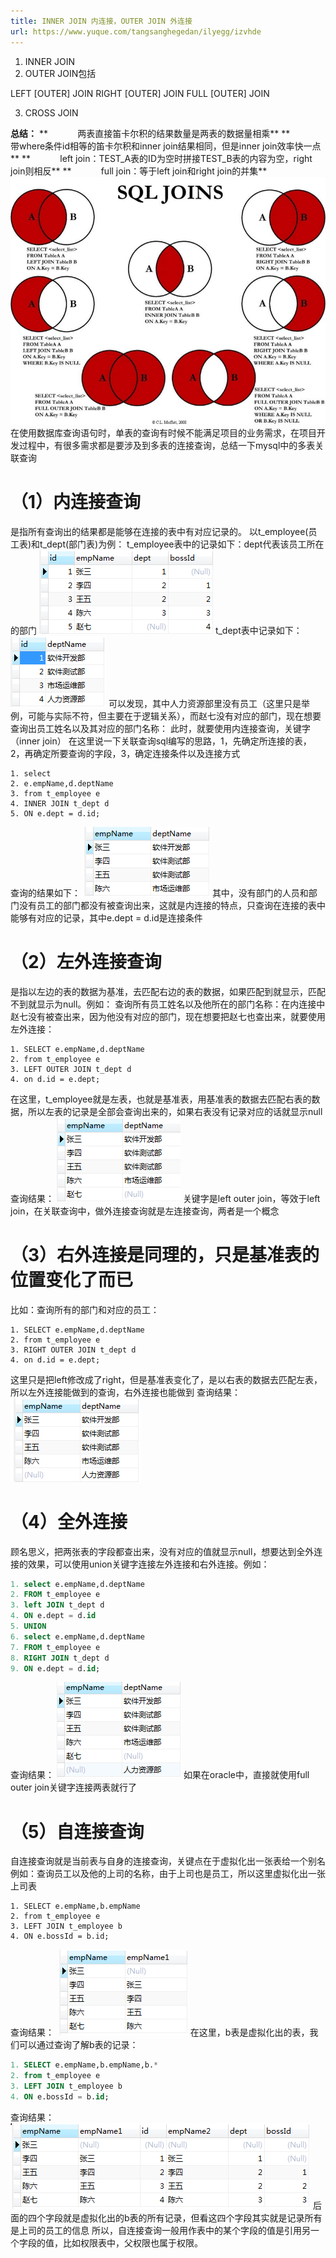 ```yaml
---
title: INNER JOIN 内连接，OUTER JOIN 外连接
url: https://www.yuque.com/tangsanghegedan/ilyegg/izvhde
---
```


1. INNER JOIN
2. OUTER JOIN包括

LEFT \[OUTER] JOIN
RIGHT \[OUTER] JOIN
FULL \[OUTER] JOIN 

3. CROSS JOIN

**总结：**
**            两表直接笛卡尔积的结果数量是两表的数据量相乘**
**            带where条件id相等的笛卡尔积和inner join结果相同，但是inner join效率快一点**
**            left join：TEST\_A表的ID为空时拼接TEST\_B表的内容为空，right join则相反**
**            full join：等于left join和right join的并集**
**![image.png](..\assets\izvhde\1605154609959-cd0ad5b2-a730-4744-89da-6d37f8a14aeb.png)**
在使用数据库查询语句时，单表的查询有时候不能满足项目的业务需求，在项目开发过程中，有很多需求都是要涉及到多表的连接查询，总结一下mysql中的多表关联查询 <a name="cvTYo"></a>

# （1）内连接查询

是指所有查询出的结果都是能够在连接的表中有对应记录的。
以t\_employee(员工表)和t\_dept(部门表)为例：
t\_employee表中的记录如下：dept代表该员工所在的部门
![](..\assets\izvhde\1604915577621-b98e3618-5dc5-43de-a38d-2faa8b1c2442.png)
t\_dept表中记录如下：
![](..\assets\izvhde\1604915577589-261d84de-db11-4765-b1bd-355ea5f36be4.png)
可以发现，其中人力资源部里没有员工（这里只是举例，可能与实际不符，但主要在于逻辑关系），而赵七没有对应的部门，现在想要查询出员工姓名以及其对应的部门名称：
此时，就要使用内连接查询，关键字（inner join）
在这里说一下关联查询sql编写的思路，1，先确定所连接的表，2，再确定所要查询的字段，3，确定连接条件以及连接方式

    1. select
    2. e.empName,d.deptName
    3. from t_employee e
    4. INNER JOIN t_dept d
    5. ON e.dept = d.id;

查询的结果如下：
![](..\assets\izvhde\1604915577593-f2e199c8-21a0-41ad-a2c9-78d68e2892d0.png)
其中，没有部门的人员和部门没有员工的部门都没有被查询出来，这就是内连接的特点，只查询在连接的表中能够有对应的记录，其中e.dept = d.id是连接条件

<a name="RuwXH"></a>

# （2）左外连接查询

是指以左边的表的数据为基准，去匹配右边的表的数据，如果匹配到就显示，匹配不到就显示为null。例如：
查询所有员工姓名以及他所在的部门名称：在内连接中赵七没有被查出来，因为他没有对应的部门，现在想要把赵七也查出来，就要使用左外连接：

    1. SELECT e.empName,d.deptName
    2. from t_employee e
    3. LEFT OUTER JOIN t_dept d 
    4. on d.id = e.dept;

在这里，t\_employee就是左表，也就是基准表，用基准表的数据去匹配右表的数据，所以左表的记录是全部会查询出来的，如果右表没有记录对应的话就显示null
查询结果：
![](..\assets\izvhde\1604915577626-7cac843f-6133-4968-a53a-c662fe8e81d2.png)
关键字是left outer join，等效于left join，在关联查询中，做外连接查询就是左连接查询，两者是一个概念 <a name="hJyyv"></a>

# （3）右外连接是同理的，只是基准表的位置变化了而已

比如：查询所有的部门和对应的员工：

    1. SELECT e.empName,d.deptName
    2. from t_employee e
    3. RIGHT OUTER JOIN t_dept d 
    4. on d.id = e.dept;

这里只是把left修改成了right，但是基准表变化了，是以右表的数据去匹配左表，所以左外连接能做到的查询，右外连接也能做到
查询结果：
 ![](..\assets\izvhde\1604915577623-d3964bd4-75ee-48ba-af4d-0d37861709b3.png) <a name="TkTur"></a>

# （4）全外连接

顾名思义，把两张表的字段都查出来，没有对应的值就显示null，想要达到全外连接的效果，可以使用union关键字连接左外连接和右外连接。例如：

```sql
1. select e.empName,d.deptName
2. FROM t_employee e 
3. left JOIN t_dept d
4. ON e.dept = d.id
5. UNION
6. select e.empName,d.deptName
7. FROM t_employee e 
8. RIGHT JOIN t_dept d
9. ON e.dept = d.id;
```

查询结果：
![](..\assets\izvhde\1604915577686-250e6ef2-c90b-4891-a698-763002e972ac.png)
如果在oracle中，直接就使用full outer join关键字连接两表就行了

<a name="SpIBX"></a>

# （5）自连接查询

自连接查询就是当前表与自身的连接查询，关键点在于虚拟化出一张表给一个别名
例如：查询员工以及他的上司的名称，由于上司也是员工，所以这里虚拟化出一张上司表

    1. SELECT e.empName,b.empName
    2. from t_employee e
    3. LEFT JOIN t_employee b
    4. ON e.bossId = b.id;

查询结果：
 ![](..\assets\izvhde\1604915577620-aa66a413-aaa7-4536-85ef-fa8b0340d530.png)
在这里，b表是虚拟化出的表，我们可以通过查询了解b表的记录：

```sql
1. SELECT e.empName,b.empName,b.*
2. from t_employee e
3. LEFT JOIN t_employee b
4. ON e.bossId = b.id;
```

查询结果：
![](..\assets\izvhde\1604915577667-0dde17ce-7151-4f50-8f0a-b6378d83dafe.png)
后面的四个字段就是虚拟化出的b表的所有记录，但看这四个字段其实就是记录所有是上司的员工的信息
所以，自连接查询一般用作表中的某个字段的值是引用另一个字段的值，比如权限表中，父权限也属于权限。
